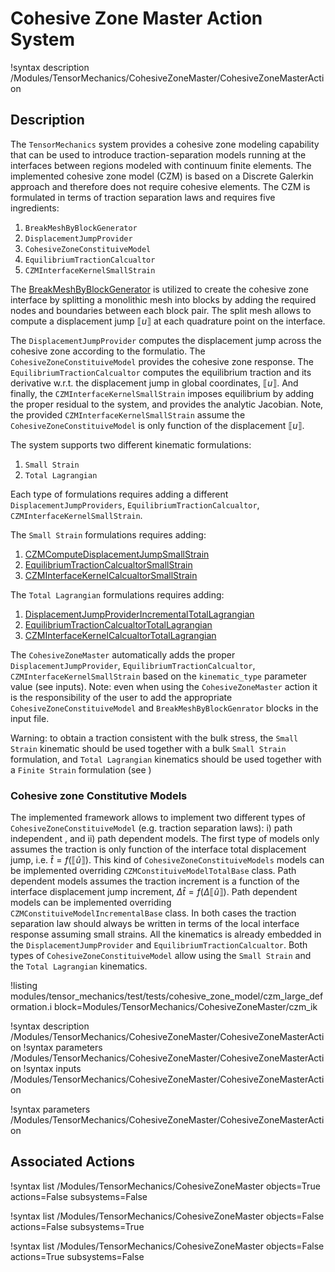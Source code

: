 # Cohesive Zone Master Action System

!syntax description /Modules/TensorMechanics/CohesiveZoneMaster/CohesiveZoneMasterAction

## Description

The `TensorMechanics` system provides a cohesive zone modeling capability that can be used to introduce traction-separation models running at the interfaces between regions modeled with continuum finite elements. The implemented cohesive zone model (CZM) is based on a Discrete Galerkin approach and therefore does not require cohesive elements. The CZM is formulated in terms of traction separation laws and requires five ingredients:

1. `BreakMeshByBlockGenerator`
2. `DisplacementJumpProvider`
3. `CohesiveZoneConstituiveModel`
4. `EquilibriumTractionCalcualtor`
5. `CZMInterfaceKernelSmallStrain`


The [BreakMeshByBlockGenerator](BreakMeshByBlockGenerator.md) is utilized to create the cohesive zone interface  by splitting a monolithic mesh into blocks by adding the required nodes and boundaries between each block pair.
The split mesh allows to compute a displacement jump $\llbracket u \rrbracket$ at each quadrature point on the interface.

The `DisplacementJumpProvider` computes the displacement jump across the cohesive zone according to the formulatio. The `CohesiveZoneConstituiveModel` provides the cohesive zone response.
The `EquilibriumTractionCalcualtor` computes the equilibrium traction and its derivative w.r.t. the displacement jump in global coordinates, $\llbracket u \rrbracket$.
And finally, the `CZMInterfaceKernelSmallStrain` imposes equilibrium by adding the proper residual to the system, and provides the analytic Jacobian. Note, the provided `CZMInterfaceKernelSmallStrain` assume the `CohesiveZoneConstituiveModel` is only function of the displacement $\llbracket u \rrbracket$.

The system supports two different kinematic formulations:

1. `Small Strain`
2. `Total Lagrangian`

Each type of formulations requires adding a different  `DisplacementJumpProviders`, `EquilibriumTractionCalcualtor`, `CZMInterfaceKernelSmallStrain`.

The `Small Strain` formulations requires adding:

1. [CZMComputeDisplacementJumpSmallStrain](CZMComputeDisplacementJumpSmallStrain.md)
2. [EquilibriumTractionCalcualtorSmallStrain](CZMComputeGlobalTractionSmallStrain.md)
3. [CZMInterfaceKernelCalcualtorSmallStrain](CZMInterfaceKernelSmallStrain.md)

The `Total Lagrangian` formulations requires adding:

1. [DisplacementJumpProviderIncrementalTotalLagrangian](CZMComputeDisplacementJumpTotalLagrangian.md)
2. [EquilibriumTractionCalcualtorTotalLagrangian](CZMComputeGlobalTractionTotalLagrangian.md)
3. [CZMInterfaceKernelCalcualtorTotalLagrangian](CZMInterfaceKernelTotalLagrangian.md)

The `CohesiveZoneMaster` automatically adds the proper `DisplacementJumpProvider`, `EquilibriumTractionCalcualtor`, `CZMInterfaceKernelSmallStrain` based on the `kinematic_type` parameter value (see inputs).
Note: even when using the `CohesiveZoneMaster` action it is the responsibility of the user to add the appropriate `CohesiveZoneConstituiveModel` and `BreakMeshByBlockGenrator` blocks in the input file.

Warning: to obtain a traction consistent with the bulk stress, the `Small Strain` kinematic should be used together with a bulk `Small Strain` formulation, and `Total Lagrangian` kinematics should be used together with a `Finite Strain` formulation (see )

### Cohesive zone Constitutive Models

The implemented framework allows to implement two different types of `CohesiveZoneConstituiveModel` (e.g. traction separation laws): i) path independent , and ii) path dependent models.
The first type of models only assumes the traction is only function of the interface total displacement jump, i.e. $\hat{t} =f\left(\llbracket \hat{u} \rrbracket\right)$. This kind of `CohesiveZoneConstituiveModels` models can be implemented overriding `CZMConstituiveModelTotalBase` class.
Path dependent models assumes the traction increment is a function of the interface displacement jump increment,  $\Delta\hat{t} =f\left(\Delta \llbracket \hat{u} \rrbracket\right)$. Path dependent models can be implemented overriding `CZMConstituiveModelIncrementalBase` class.
In both cases the traction separation law should always be written in terms of the local interface response assuming small strains. All the kinematics is already embedded in the `DisplacementJumpProvider` and `EquilibriumTractionCalcualtor`.
Both types of `CohesiveZoneConstituiveModel` allow using  the `Small Strain` and the `Total Lagrangian` kinematics.

!listing modules/tensor_mechanics/test/tests/cohesive_zone_model/czm_large_deformation.i block=Modules/TensorMechanics/CohesiveZoneMaster/czm_ik

!syntax description /Modules/TensorMechanics/CohesiveZoneMaster/CohesiveZoneMasterAction
!syntax parameters /Modules/TensorMechanics/CohesiveZoneMaster/CohesiveZoneMasterAction
!syntax inputs /Modules/TensorMechanics/CohesiveZoneMaster/CohesiveZoneMasterAction

!syntax parameters /Modules/TensorMechanics/CohesiveZoneMaster/CohesiveZoneMasterAction

## Associated Actions

!syntax list /Modules/TensorMechanics/CohesiveZoneMaster objects=True actions=False subsystems=False

!syntax list /Modules/TensorMechanics/CohesiveZoneMaster objects=False actions=False subsystems=True

!syntax list /Modules/TensorMechanics/CohesiveZoneMaster objects=False actions=True subsystems=False
